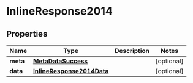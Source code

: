 

# InlineResponse2014

## Properties

Name | Type | Description | Notes
------------ | ------------- | ------------- | -------------
**meta** | [**MetaDataSuccess**](MetaDataSuccess.md) |  |  [optional]
**data** | [**InlineResponse2014Data**](InlineResponse2014Data.md) |  |  [optional]



